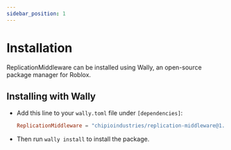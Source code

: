 ```yaml
---
sidebar_position: 1
---
```


# Installation

ReplicationMiddleware can be installed using Wally, an open-source package manager for Roblox.

## Installing with Wally

* Add this line to your `wally.toml` file under `[dependencies]`:

	```toml
	ReplicationMiddleware = "chipioindustries/replication-middleware@1.0.0"
	```

* Then run `wally install` to install the package.
